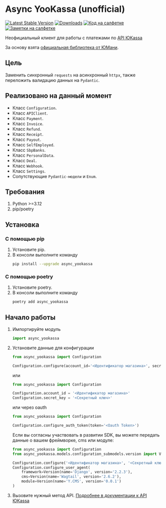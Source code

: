 # Async YooKassa (unofficial)

[![Latest Stable Version](https://img.shields.io/pypi/v/async_yookassa.svg)](https://pypi.org/project/async_yookassa/) [![Downloads](https://img.shields.io/pypi/dm/async_yookassa.svg)](https://pypi.org/project/async_yookassa/) [![Код на салфетке](https://img.shields.io/badge/Telegram-Код_на_салфетке-blue)](https://t.me/press_any_button) [![Заметки на салфетке](https://img.shields.io/badge/Telegram-Заметки_на_салфетке-blue)](https://t.me/writeanynotes) 


Неофициальный клиент для работы с платежами по [API ЮKassa](https://yookassa.ru/developers/api)

За основу взята [официальная библиотека от ЮМани](https://git.yoomoney.ru/projects/SDK/repos/yookassa-sdk-python/browse).  

## Цель
Заменить синхронный `requests` на асинхронный `httpx`, также переложить валидацию данных на `Pydantic`.

## Реализовано на данный момент

* Класс `Configuration`.
* Класс `APIClient`.
* Класс `Payment`.
* Класс `Invoice`.
* Класс `Refund`.
* Класс `Receipt`.
* Класс `Payout`.
* Класс `SelfEmployed`.
* Класс `SbpBanks`.
* Класс `PersonalData`.
* Класс `Deal`.
* Класс `Webhook`.
* Класс `Settings`.
* Сопутствующие `Pydantic-модели` и `Enum`.


## Требования

1. Python >=3.12
2. pip/poetry

## Установка
### C помощью pip

1. Установите pip.
2. В консоли выполните команду
    ```bash
    pip install --upgrade async_yookassa
    ```
### C помощью poetry

1. Установите poetry.
2. В консоли выполните команду
    ```bash
    poetry add async_yookassa
    ```

## Начало работы

1. Импортируйте модуль
    ```python
    import async_yookassa
    ```
2. Установите данные для конфигурации
    ```python
    from async_yookassa import Configuration
    
    Configuration.configure(account_id='<Идентификатор магазина>', secret_key='<Секретный ключ>')
    ```

    или

    ```python
    from async_yookassa import Configuration
    
    Configuration.account_id = '<Идентификатор магазина>'
    Configuration.secret_key = '<Секретный ключ>'
    ```

    или через oauth

    ```python
    from async_yookassa import Configuration
    
    Configuration.configure_auth_token(token='<Oauth Token>')
    ```

    Если вы согласны участвовать в развитии SDK, вы можете передать данные о вашем фреймворке, cms или модуле:

    ```python
    from async_yookassa import Configuration
    from async_yookassa.models.configuration_submodels.version import Version
    
    Configuration.configure('<Идентификатор магазина>', '<Секретный ключ>')
    Configuration.configure_user_agent(
        framework=Version(name='Django', version='2.2.3'),
        cms=Version(name='Wagtail', version='2.6.2'),
        module=Version(name='Y.CMS', version='0.0.1')
    )
    ```

3. Вызовите нужный метод API. [Подробнее в документации к API ЮKassa](https://yookassa.ru/developers/api)
